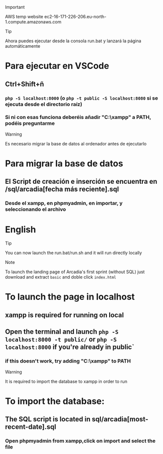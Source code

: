 >[!IMPORTANT]
> AWS temp website ec2-16-171-226-206.eu-north-1.compute.amazonaws.com

>[!TIP]
>Ahora puedes ejecutar desde la consola run.bat y lanzará la página automáticamente

# Para ejecutar en VSCode

## Ctrl+Shift+ñ

### `php -S localhost:8000` (o `php -t public -S localhost:8080` si se ejecuta desde el directorio raíz)

### **Si ni con esas funciona deberéis añadir "C:\xampp\" a PATH, podéis preguntarme**

>[!WARNING]
>Es necesario migrar la base de datos al ordenador antes de ejecutarlo

# Para migrar la base de datos

## El Script de creación e inserción se encuentra en /sql/arcadia[fecha más reciente].sql

### Desde el xampp, en phpmyadmin, en importar, y seleccionando el archivo






# English






>[!TIP]
>You can now launch the run.bat/run.sh and it will run directly locally

>[!NOTE]
>To launch the landing page of Arcadia's first sprint (without SQL) just download and extract `basic` and doble click `index.html`

# To launch the page in localhost

## xampp is required for running on local

## Open the terminal and launch `php -S localhost:8000 -t public/` or `php -S localhost:8000` if you're already in public`

### if this doesn't work, try adding "C:\xampp" to PATH 

>[!WARNING]
>It is required to import the database to xampp in order to run

# To import the database:

## The SQL script is located in sql/arcadia[most-recent-date].sql 

### Open phpmyadmin from xampp,click on import and select the file
